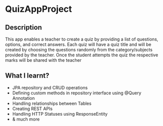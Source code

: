 # QuizAppProject


<h2><b>Description</b></h2>
 <p>This app enables a teacher to create a quiz by providing a list of questions, options, and correct answers. Each quiz will have a quiz title and will be created by choosing the questions randomly from the category/subjects provided by the teacher. Once the student attempts the quiz the respective marks will be shared with the teacher</p>

<h2><b>What I learnt?</b></h2>
<ul>
  <li>JPA repository and CRUD operations</li>
  <li>Defining custom methods in repository interface using @Query Annotation</li>
  <li>Handling relationships between Tables</li>
  <li>Creating REST APIs</li>
  <li>Handling HTTP Statuses using ResponseEntity</li>
  <li>& much more</li>
</ul>

